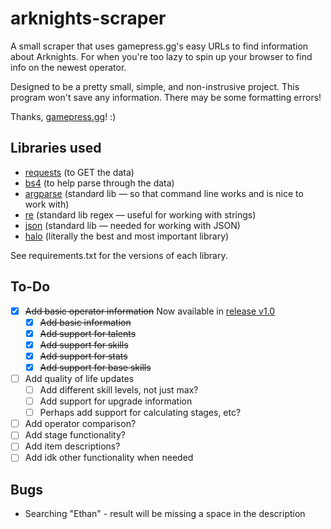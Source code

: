 # arknights-scraper

A small scraper that uses gamepress.gg's easy URLs to find information about Arknights. For when you're too lazy to spin up your browser to find info on the newest operator.

Designed to be a pretty small, simple, and non-instrusive project. This program won't save any information. There may be some formatting errors!

Thanks, [gamepress.gg](https://gamepress.gg/)! :)

## Libraries used

- [requests](https://requests.readthedocs.io/en/master/) (to GET the data)
- [bs4](https://www.crummy.com/software/BeautifulSoup/bs4/doc/) (to help parse through the data)
- [argparse](https://docs.python.org/3/library/argparse.html) (standard lib — so that command line works and is nice to work with)
- [re](https://docs.python.org/3/library/re.html) (standard lib regex — useful for working with strings)
- [json](https://docs.python.org/3/library/json.html) (standard lib — needed for working with JSON)
- [halo](http://halo.josealerma.com/index.html) (literally the best and most important library)

See requirements.txt for the versions of each library.

## To-Do

- [x] ~~Add basic operator information~~ Now available in [release v1.0](putreleasehere)
  - [x] ~~Add basic information~~
  - [x] ~~Add support for talents~~
  - [x] ~~Add support for skills~~
  - [x] ~~Add support for stats~~
  - [x] ~~Add support for base skills~~
- [ ] Add quality of life updates
  - [ ] Add different skill levels, not just max?
  - [ ] Add support for upgrade information
  - [ ] Perhaps add support for calculating stages, etc?
- [ ] Add operator comparison?
- [ ] Add stage functionality?
- [ ] Add item descriptions?
- [ ] Add idk other functionality when needed

## Bugs

- Searching "Ethan" - result will be missing a space in the description
